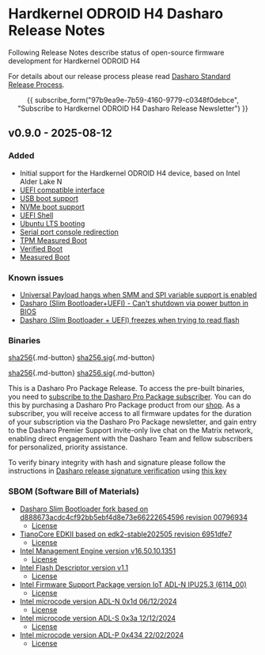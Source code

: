 # Hardkernel ODROID H4 Dasharo Release Notes

Following Release Notes describe status of open-source firmware development for
Hardkernel ODROID H4

For details about our release process please read
[Dasharo Standard Release Process](../../dev-proc/standard-release-process.md).

<center>

{{ subscribe_form("97b9ea9e-7b59-4160-9779-c0348f0debce",
"Subscribe to Hardkernel ODROID H4 Dasharo Release Newsletter") }}

</center>

## v0.9.0 - 2025-08-12

### Added

- Initial support for the Hardkernel ODROID H4 device, based on Intel Alder
  Lake N
- [UEFI compatible interface](https://docs.dasharo.com/unified-test-documentation/dasharo-compatibility/30M-uefi-compatible-interface/)
- [USB boot support](https://docs.dasharo.com/unified-test-documentation/dasharo-compatibility/31N-usb-boot/)
- [NVMe boot support](https://docs.dasharo.com/unified-test-documentation/dasharo-compatibility/312-nvme-support/)
- [UEFI Shell](https://docs.dasharo.com/unified-test-documentation/dasharo-compatibility/30P-uefi-shell/)
- [Ubuntu LTS booting](https://docs.dasharo.com/unified-test-documentation/dasharo-compatibility/308-debian-stable-and-ubuntu-lts-support/)
- [Serial port console redirection](https://docs.dasharo.com/unified-test-documentation/dasharo-compatibility/31G-ec-and-superio/#sio004001-serial-port-in-firmware)
- [TPM Measured Boot](https://docs.dasharo.com/unified-test-documentation/dasharo-security/203-measured-boot/)
- [Verified Boot](https://slimbootloader.github.io/security/verified-boot.html)
- [Measured Boot](https://slimbootloader.github.io/security/measured-boot.html)

### Known issues

- [Universal Payload hangs when SMM and SPI variable support is enabled](https://github.com/Dasharo/dasharo-issues/issues/1485)
- [Dasharo (Slim Bootloader+UEFI) - Can't shutdown via power button in BIOS](https://github.com/Dasharo/dasharo-issues/issues/1513)
- [Dasharo (Slim Bootloader + UEFI) freezes when trying to read flash](https://github.com/Dasharo/dasharo-issues/issues/1494)

### Binaries

[sha256][hardkernel_odroid_h4_v0.9.0_slim_bootloader_uefi.rom_hash]{.md-button}
[sha256.sig][hardkernel_odroid_h4_v0.9.0_slim_bootloader_uefi.rom_sig]{.md-button}

[sha256][hardkernel_odroid_h4_v0.9.0_slim_bootloader_uefi_dev_signed.rom_hash]{.md-button}
[sha256.sig][hardkernel_odroid_h4_v0.9.0_slim_bootloader_uefi_dev_signed.rom_sig]{.md-button}

This is a Dasharo Pro Package Release. To access the pre-built binaries,
you need to [subscribe to the Dasharo Pro Package subscriber](../../ways-you-can-help-us.md#become-a-dasharo-pro-package-subscriber).
You can do this by purchasing a Dasharo Pro Package product from our
[shop](https://shop.3mdeb.com/shop/dasharo-pro-package/dasharo-slim-bootloaderuefi-pro-package-for-network-appliance/).
As a subscriber, you will receive access to all firmware updates for the
duration of your subscription via the Dasharo Pro Package newsletter, and
gain entry to the Dasharo Premier Support invite-only live chat on the Matrix
network, enabling direct engagement with the Dasharo Team and fellow
subscribers for personalized, priority assistance.

To verify binary integrity with hash and signature please follow the
instructions in [Dasharo release signature verification](../../guides/signature-verification.md)
using [this key](https://raw.githubusercontent.com/3mdeb/3mdeb-secpack/master/dasharo/hardkernel_odroid_h4/dasharo-release-0.x-compatible-with-hardkernel-odroid-h4-family-signing-key.asc)

### SBOM (Software Bill of Materials)

- [Dasharo Slim Bootloader fork based on d888673acdc4cf92bb5ebf4d8e73e66222654596 revision 00796934](https://github.com/Dasharo/slimbootloader/tree/00796934)
    + [License](https://github.com/Dasharo/slimbootloader/blob/00796934/LICENSE)
- [TianoCore EDKII based on edk2-stable202505 revision 6951dfe7](https://github.com/tianocore/edk2/tree/6951dfe7)
    + [License](https://github.com/tianocore/edk2/blob/6951dfe7/License.txt)
- [Intel Management Engine version v16.50.10.1351](https://github.com/Dasharo/dasharo-blobs/blob/cbfff4d0/hardkernel/odroid-h4/me.bin)
    + [License](https://github.com/Dasharo/dasharo-blobs/blob/cbfff4d0/licenses/pv%20intel%20obl%20software%20license%20agreement%2011.2.2017.pdf)
- [Intel Flash Descriptor version v1.1](https://github.com/Dasharo/dasharo-blobs/blob/cbfff4d0/hardkernel/odroid-h4/descriptor.bin)
    + [License](https://github.com/Dasharo/dasharo-blobs/blob/cbfff4d0/licenses/pv%20intel%20obl%20software%20license%20agreement%2011.2.2017.pdf)
- [Intel Firmware Support Package version IoT ADL-N IPU25.3 (6114_00)](https://github.com/intel/FSP/commits/15848ee4934acbd94069454f369e9869bb0f1295/AlderLakeFspBinPkg/IoT/AlderLakeN)
    + [License](https://github.com/intel/FSP/blob/15848ee4934acbd94069454f369e9869bb0f1295/FSP_License.pdf)
- [Intel microcode version ADL-N 0x1d 06/12/2024](https://github.com/slimbootloader/firmwareblob/tree/58900f79bf77d5032ce85cf4196b640123e316d8/Microcode/AlderLake/m_19_b06e0_0000001d.pdb)
    + [License](https://github.com/slimbootloader/firmwareblob/blob/58900f79bf77d5032ce85cf4196b640123e316d8/Microcode/AlderLake/IntelMicrocodeLicense.txt)
- [Intel microcode version ADL-S 0x3a 12/12/2024](https://github.com/slimbootloader/firmwareblob/tree/58900f79bf77d5032ce85cf4196b640123e316d8/Microcode/AlderLake/m_07_90672_0000003a.pdb)
    + [License](https://github.com/slimbootloader/firmwareblob/blob/58900f79bf77d5032ce85cf4196b640123e316d8/Microcode/AlderLake/IntelMicrocodeLicense.txt)
- [Intel microcode version ADL-P 0x434 22/02/2024](https://github.com/slimbootloader/firmwareblob/tree/58900f79bf77d5032ce85cf4196b640123e316d8/Microcode/AlderLake/m_80_906a3_00000434.pdb)
    + [License](https://github.com/slimbootloader/firmwareblob/blob/58900f79bf77d5032ce85cf4196b640123e316d8/Microcode/AlderLake/IntelMicrocodeLicense.txt)

[hardkernel_odroid_h4_v0.9.0_slim_bootloader_uefi.rom_hash]: https://dl.3mdeb.com/open-source-firmware/Dasharo/hardkernel_odroid_h4/slimbootloader/uefi/v0.9.0/hardkernel_odroid_h4_v0.9.0_slim_bootloader_uefi.rom.sha256
[hardkernel_odroid_h4_v0.9.0_slim_bootloader_uefi.rom_sig]: https://dl.3mdeb.com/open-source-firmware/Dasharo/hardkernel_odroid_h4/slimbootloader/uefi/v0.9.0/hardkernel_odroid_h4_v0.9.0_slim_bootloader_uefi.rom.sha256.sig
[hardkernel_odroid_h4_v0.9.0_slim_bootloader_uefi_dev_signed.rom_hash]: https://dl.3mdeb.com/open-source-firmware/Dasharo/hardkernel_odroid_h4/slimbootloader/uefi/v0.9.0/hardkernel_odroid_h4_v0.9.0_slim_bootloader_uefi_dev_signed.rom.sha256
[hardkernel_odroid_h4_v0.9.0_slim_bootloader_uefi_dev_signed.rom_sig]: https://dl.3mdeb.com/open-source-firmware/Dasharo/hardkernel_odroid_h4/slimbootloader/uefi/v0.9.0/hardkernel_odroid_h4_v0.9.0_slim_bootloader_uefi_dev_signed.rom.sha256.sig
